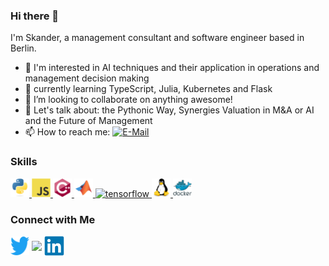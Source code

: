 ### Hi there 👋

<!--
**skacem/skacem** is a ✨ _special_ ✨ repository because its `README.md` (this file) appears on your GitHub profile.

Here are some ideas to get you started:

- 🔭 I’m currently working on ...
- 🌱 I’m currently learning ...
- 👯 I’m looking to collaborate on ...
- 🤔 I’m looking for help with ...
- 💬 Ask me about ...
- 📫 How to reach me: ...
- 😄 Pronouns: ...
- ⚡ Quirck fact: I have once drove an Alstom Prima H3 locomotive
- 📝 [Resume](https://drive.google.com/)
- 💬 Ask me about anything, I am happy to help
- 📫 How to reach me: [@skanderkacem](https://twitter.com/skanderkacem)
-->
I'm Skander, a management consultant and software engineer based in Berlin.
- 🔭  I'm interested in AI techniques and their application in operations and management decision making
- 🌱 currently learning TypeScript, Julia, Kubernetes and Flask
- 👯 I’m looking to collaborate on anything awesome!
- 💬 Let's talk about: the Pythonic Way,  Synergies Valuation in M&A or AI and the Future of Management
-  📫 How to reach me: [![E-Mail](https://img.shields.io/badge/email-reveal-2a8?style=flat-square&logo=gmail&logoColor=white)](https://mailhide.io/e/0TKcFId3)


<h3 align="left"> Skills</h3>
<p align="left"> 
 <a href="https://www.python.org" target="_blank"> <img src="https://raw.githubusercontent.com/devicons/devicon/master/icons/python/python-original.svg" alt="python" width="30" height="30"/> </a>
 <a href="https://developer.mozilla.org/en-US/docs/Web/JavaScript" target="_blank"> <img src="https://raw.githubusercontent.com/devicons/devicon/master/icons/javascript/javascript-original.svg" alt="javascript" width="30" height="30"/> </a> 
 <a href="https://www.w3schools.com/cpp/" target="_blank"> <img src="https://raw.githubusercontent.com/devicons/devicon/master/icons/cplusplus/cplusplus-original.svg" alt="cplusplus" width="30" height="30"/> </a> 
 <a href="https://www.mathworks.com/" target="_blank"> <img src="https://github.com/devicons/devicon/blob/7a4ca8aa871d6dca81691e018d31eed89cb70a76/icons/matlab/matlab-original.svg" alt="matlab" width="30" height="30"/> </a>
 <a href="https://www.tensorflow.org" target="_blank"> <img src="https://www.vectorlogo.zone/logos/tensorflow/tensorflow-icon.svg" alt="tensorflow" width="30" height="30"/> </a> 
 <a href="https://www.linux.org/" target="_blank"> <img src="https://raw.githubusercontent.com/devicons/devicon/master/icons/linux/linux-original.svg" alt="linux" width="30" height="30"/> </a> 
 <a href="https://www.docker.com/" target="_blank"> <img src="https://raw.githubusercontent.com/devicons/devicon/master/icons/docker/docker-original-wordmark.svg" alt="docker" width="30" height="30"/> </a> 
</p>

<h3 align="left"> Connect with Me</h3>
<a href = 'https://www.twitter.com/skanderkacem'> <img width = '30px' align= 'center' src="https://raw.githubusercontent.com/devicons/devicon/master/icons/twitter/twitter-original.svg"></a> 
<a href = 'https://www.twitter.com/skanderkacem'> <img width = '38px' align= 'center' src="https://github.githubassets.com/pinned-octocat.svg" color="#FFFFFF"></a> 
<a href = 'https://www.linkedin.com/in/skander-kacem'> <img width = '32px' align= 'center' src="https://raw.githubusercontent.com/devicons/devicon/master/icons/linkedin/linkedin-original.svg"/></a> 
<!--
In today's business world, where every additional percent of efficiency gain can be a competitive advantage, small businesses and e-commerce retailers have no choice but to adopt machine learning and AI across the full spectrum of their business functions.  
Contrary to popular belief, you don't need to invest millions to incorporate machine learning into your business. You can efficiently leverage its power  by starting on a rather granular scale, using pre-built modules, then gradually extending your AI library - given you have the right data mining architecture.
As W. Edwards Deming said, “Without data, you’re just another person with an opinion.”
 - Synthetic data generation, agent-based simulators, forecasting, and asset management using machine learning; with
 - Quantitative funds, multinational investment banks, financial market authorities, the office of national statistics, and other british government departments.
-->

<!--- - 👁️ Advisor at ... --->



<!-- Resources -->
<!-- Icons: https://simpleicons.org/ -->
<!-- GitHub Stats: https://github.com/anuraghazra/github-readme-stats -->
<!-- Emojis: https://emojipedia.org/emoji/ -->
<!-- HTML Emojis: https://www.fileformat.info/index.htm -->
<!-- Shields: https://shields.io/ -->
